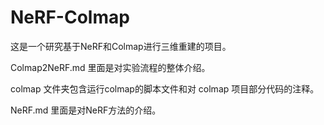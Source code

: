 # NeRF-Colmap
这是一个研究基于NeRF和Colmap进行三维重建的项目。

Colmap2NeRF.md 里面是对实验流程的整体介绍。

colmap 文件夹包含运行colmap的脚本文件和对 colmap 项目部分代码的注释。

NeRF.md 里面是对NeRF方法的介绍。
